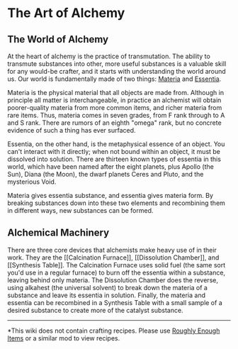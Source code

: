 # The Art of Alchemy
## The World of Alchemy
At the heart of alchemy is the practice of transmutation. The ability to transmute substances into other, more useful substances is a valuable skill for any would-be crafter, and it starts with understanding the world around us. Our world is fundamentally made of two things: [Materia](./materia.md) and [Essentia](./essentia.md).

Materia is the physical material that all objects are made from. Although in principle all matter is interchangeable, in practice an alchemist will obtain poorer-quality materia from more common items, and richer materia from rare items. Thus, materia comes in seven grades, from F rank through to A and S rank. There are rumors of an eighth "omega" rank, but no concrete evidence of such a thing has ever surfaced.

Essentia, on the other hand, is the metaphysical essence of an object. You can't interact with it directly; when not bound within an object, it must be dissolved into solution. There are thirteen known types of essentia in this world, which have been named after the eight planets, plus Apollo (the Sun), Diana (the Moon), the dwarf planets Ceres and Pluto, and the mysterious Void.

Materia gives essentia substance, and essentia gives materia form. By breaking substances down into these two elements and recombining them in different ways, new substances can be formed.

## Alchemical Machinery
There are three core devices that alchemists make heavy use of in their work. They are the [[Calcination Furnace]], [[Dissolution Chamber]], and [[Synthesis Table]]. The Calcination Furnace uses solid fuel (the same sort you'd use in a regular furnace) to burn off the essentia within a substance, leaving behind only materia. The Dissolution Chamber does the reverse, using alkahest (the universal solvent) to break down the materia of a substance and leave its essentia in solution. Finally, the materia and essentia can be recombined in a Synthesis Table with a small sample of a desired substance to create more of the catalyst substance.

---

*This wiki does not contain crafting recipes. Please use [Roughly Enough Items](https://www.curseforge.com/minecraft/mc-mods/roughly-enough-items) or a similar mod to view recipes.